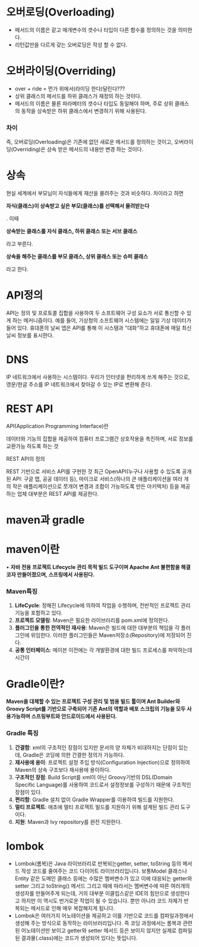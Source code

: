 # 오버로딩(Overloading)

- 메서드의 이름은 같고 매개변수의 갯수나 타입이 다른 함수를 정의하는 것을 의미한다.
- 리턴값만을 다르게 갖는 오버로딩은 작성 할 수 없다.

# 오버라이딩(Overriding)

- over + ride = 먼가 위에서(라이딩 한다)달린다???
- 상위 클래스의 메서드를 하위 클래스가 재정의 하는 것이다.
- 메서드의 이름은 물론 파라메터의 갯수나 타입도 동일해야 하며, 주로 상위 클래스의 동작을 상속받은 하위 클래스에서 변경하기 위해 사용된다.

### 차이

즉, 오버로딩(Overloading)은 기존에 없던 새로운 메서드를 정의하는 것이고, 오버라이딩(Overriding)은 상속 받은 메서드의 내용만 변경 하는 것이다.

# 상속

현실 세계에서 부모님이 자식들에게 재산을 물려주는 것과 비슷하다. 차이라고 하면

**자식(클래스)이 상속받고 싶은 부모(클래스)를 선택해서 물려받는다**

. 이때

**상속받는 클래스를 자식 클래스, 하위 클래스 또는 서브 클래스**

라고 부른다.

**상속을 해주는 클래스를 부모 클래스, 상위 클래스 또는 슈퍼 클래스**

라고 한다.

# API정의

API는 정의 및 프로토콜 집합을 사용하여 두 소프트웨어 구성 요소가 서로 통신할 수 있게 하는 메커니즘이다. 예를 들어, 기상청의 소프트웨어 시스템에는 일일 기상 데이터가 들어 있다. 휴대폰의 날씨 앱은 API를 통해 이 시스템과 "대화"하고 휴대폰에 매일 최신 날씨 정보를 표시한다.

# DNS

IP 네트워크에서 사용하는 시스템이다. 우리가 인터넷을 편리하게 쓰게 해주는 것으로, 영문/한글 주소를 IP 네트워크에서 찾아갈 수 있는 IP로 변환해 준다.

# REST API

API(Application Programming Interface)란

데이터와 기능의 집합을 제공하여 컴퓨터 프로그램간 상호작용을 촉진하며, 서로 정보를 교환가능 하도록 하는 것

REST API의 정의

REST 기반으로 서비스 API를 구현한 것 최근 OpenAPI(누구나 사용할 수 있도록 공개된 API: 구글 맵, 공공 데이터 등), 마이크로 서비스(하나의 큰 애플리케이션을 여러 개의 작은 애플리케이션으로 쪼개어 변경과 조합이 가능하도록 만든 아키텍처) 등을 제공하는 업체 대부분은 REST API를 제공한다.

# maven과 gradle

# maven이란

• **자바 전용 프로젝트 Lifecycle 관리 목적 빌드 도구이며 Apache Ant 불편함을 해결코자 만들어졌으며, 스프링에서 사용된다.**

### Maven특징

1. **LifeCycle**: 정해진 Lifecycle에 의하여 작업을 수행하며, 전반적인 프로젝트 관리 기능을 포함하고 있다.
2. **프로젝트 모델링**: Maven은 필요한 라이브러리를 pom.xml에 정의한다.
3. **플러그인을 통한 전역적인 재사용**: Maven은 빌드에 대한 대부분의 책임을 각 플러그인에 위임한다. 이러한 플러그인들은 Maven저장소(Repository)에 저장되어 진다.
4. **공통 인터페이스**: 메이븐 이전에는 각 개발환경에 대한 빌드 프로세스를 파악하는데 시간이

# **Gradle이란?**

**Maven을 대체할 수 있는 프로젝트 구성 관리 및 범용 빌드 툴이며 Ant Builder와 Groovy Script를 기반으로 구축되어 기존 Ant의 역할과 배포 스크립의 기능을 모두 사용가능하며 스프링부트와 안드로이드에서 사용된다.**

### Gradle 특징

1. **간결함**: xml의 구조적인 장점이 있지만 문서의 양 자체가 비대하지는 단점이 있는데, Gradle은 코딩에 의한 간결한 정의가 가능하다.
2. **재사용에 용이**: 프로젝트 설정 주입 방식(Configuration Injection)으로 정의하여 Maven의 상속 구조보다 재사용에 용이하다.
3. **구조적인 장점**: Build Script를 xml이 아닌 Groovy기반의 DSL(Domain Specific Language)를 사용하여 코드로서 설정정보를 구성하기 때문에 구조적인 장점이 있다.
4. **편리함**: Gradle 설치 없이 Gradle Wrapper를 이용하여 빌드를 지원한다.
5. **멀티 프로젝트**: 애초에 멀티 프로젝트 빌드를 지원하기 위해 설계된 빌드 관리 도구이다.
6. **지원**: Maven과 Ivy repository를 완전 지원한다.

# lombok

- Lombok(롬복)은 Java 라이브러리로 반복되는getter, setter, toString 등의 메서드 작성 코드를 줄여주는 코드 다이어트 라이브러리입니다. 보통Model 클래스나Entity 같은 도메인 클래스 등에는 수많은 멤버변수가 있고 이에 대응되는 getter와 setter 그리고 toString() 메서드 그리고 때에 따라서는 멤버변수에 따른 여러개의 생성자를 만들어주게 되는데, 거의 대부분 이클립스같은 IDE의 힘만으로 생성한다고 하지만 이 역시도 번거로운 작업이 될 수 있습니다. 뿐만 아니라 코드 자체가 반복되는 메서드로 인해 매우 복잡해지게 됩니다.
- Lombok은 여러가지 어노테이션을 제공하고 이를 기반으로 코드를 컴파일과정에서 생성해 주는 방식으로 동작하는 라이브러리입니다. 즉 코딩 과정에서는 롬복과 관련된 어노테이션만 보이고 getter와 setter 메서드 등은 보이지 않지만 실제로 컴파일된 결과물(.class)에는 코드가 생성되어 있다는 뜻입니다.